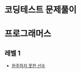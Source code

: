 # 코딩테스트 문제풀이

# 프로그래머스

## 레벨 1

- [완주하지 못한 선수](https://github.com/amuse1991/coding_test/blob/master/src/hash/uncompleted_player/uncomplted_player.md)
